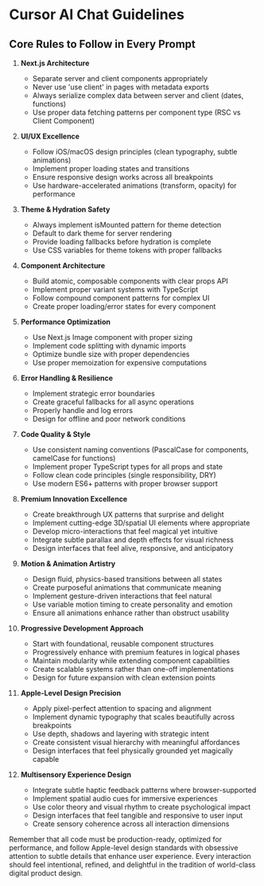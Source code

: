 # Cursor AI Chat Guidelines

## Core Rules to Follow in Every Prompt

1. **Next.js Architecture**

   - Separate server and client components appropriately
   - Never use 'use client' in pages with metadata exports
   - Always serialize complex data between server and client (dates, functions)
   - Use proper data fetching patterns per component type (RSC vs Client Component)

2. **UI/UX Excellence**

   - Follow iOS/macOS design principles (clean typography, subtle animations)
   - Implement proper loading states and transitions
   - Ensure responsive design works across all breakpoints
   - Use hardware-accelerated animations (transform, opacity) for performance

3. **Theme & Hydration Safety**

   - Always implement isMounted pattern for theme detection
   - Default to dark theme for server rendering
   - Provide loading fallbacks before hydration is complete
   - Use CSS variables for theme tokens with proper fallbacks

4. **Component Architecture**

   - Build atomic, composable components with clear props API
   - Implement proper variant systems with TypeScript
   - Follow compound component patterns for complex UI
   - Create proper loading/error states for every component

5. **Performance Optimization**

   - Use Next.js Image component with proper sizing
   - Implement code splitting with dynamic imports
   - Optimize bundle size with proper dependencies
   - Use proper memoization for expensive computations

6. **Error Handling & Resilience**

   - Implement strategic error boundaries
   - Create graceful fallbacks for all async operations
   - Properly handle and log errors
   - Design for offline and poor network conditions

7. **Code Quality & Style**

   - Use consistent naming conventions (PascalCase for components, camelCase for functions)
   - Implement proper TypeScript types for all props and state
   - Follow clean code principles (single responsibility, DRY)
   - Use modern ES6+ patterns with proper browser support

8. **Premium Innovation Excellence**

   - Create breakthrough UX patterns that surprise and delight
   - Implement cutting-edge 3D/spatial UI elements where appropriate
   - Develop micro-interactions that feel magical yet intuitive
   - Integrate subtle parallax and depth effects for visual richness
   - Design interfaces that feel alive, responsive, and anticipatory

9. **Motion & Animation Artistry**

   - Design fluid, physics-based transitions between all states
   - Create purposeful animations that communicate meaning
   - Implement gesture-driven interactions that feel natural
   - Use variable motion timing to create personality and emotion
   - Ensure all animations enhance rather than obstruct usability

10. **Progressive Development Approach**

    - Start with foundational, reusable component structures
    - Progressively enhance with premium features in logical phases
    - Maintain modularity while extending component capabilities
    - Create scalable systems rather than one-off implementations
    - Design for future expansion with clean extension points

11. **Apple-Level Design Precision**

    - Apply pixel-perfect attention to spacing and alignment
    - Implement dynamic typography that scales beautifully across breakpoints
    - Use depth, shadows and layering with strategic intent
    - Create consistent visual hierarchy with meaningful affordances
    - Design interfaces that feel physically grounded yet magically capable

12. **Multisensory Experience Design**
    - Integrate subtle haptic feedback patterns where browser-supported
    - Implement spatial audio cues for immersive experiences
    - Use color theory and visual rhythm to create psychological impact
    - Design interfaces that feel tangible and responsive to user input
    - Create sensory coherence across all interaction dimensions

Remember that all code must be production-ready, optimized for performance, and follow Apple-level design standards with obsessive attention to subtle details that enhance user experience. Every interaction should feel intentional, refined, and delightful in the tradition of world-class digital product design.
